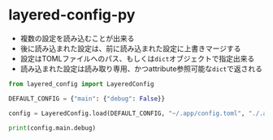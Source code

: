 # layered-config-py

* 複数の設定を読み込むことが出来る
* 後に読み込まれた設定は、前に読み込まれた設定に上書きマージする
* 設定はTOMLファイルへのパス、もしくは`dict`オブジェクトで指定出来る
* 読み込まれた設定は読み取り専用、かつattribute参照可能な`dict`で返される

```py
from layered_config import LayeredConfig

DEFAULT_CONFIG = {"main": {"debug": False}}

config = LayeredConfig.load(DEFAULT_CONFIG, "~/.app/config.toml", "./.app/config.toml")

print(config.main.debug)
```
